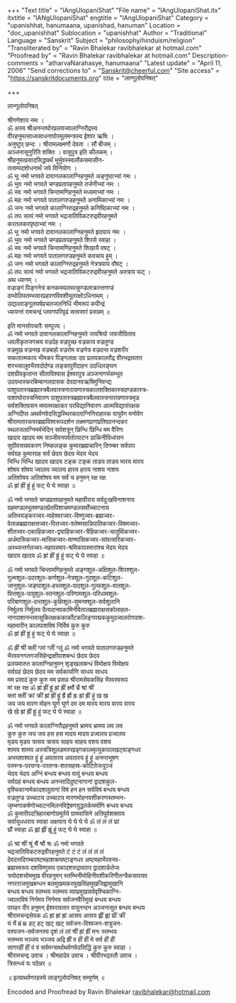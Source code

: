 +++
"Text title" = "lAngUlopaniShat"
"File name" = "lAngUlopaniShat.itx"
itxtitle = "lANgUlopaniShat"
engtitle = "lAngUlopaniShat"
Category = "upanishhat, hanumaana, upanishad, hanuman"
Location = "doc_upanishhat"
Sublocation = "upanishhat"
Author = "Traditional"
Language = "Sanskrit"
Subject = "philosophy/hinduism/religion"
"Transliterated by" = "Ravin Bhalekar ravibhalekar at hotmail.com"
"Proofread by" = "Ravin Bhalekar ravibhalekar at hotmail.com"
Description-comments = "atharvaNarahasye, hanumaana"
"Latest update" = "April 11, 2006"
"Send corrections to" = "Sanskrit@cheerful.com"
"Site access" = "https://sanskritdocuments.org"
title = "लाण्गूलोपनिषत्"

+++
  
 लान्गूलोपनिषत्   
  
श्रीगणेशाय नमः ।  
ॐ अस्य श्रीअनन्तघोरप्रलयज्वालाग्निरौद्रस्य  
वीरहनुमत्साध्यसाधनाघोरमूलमन्त्रस्य ईश्वर ऋषिः ।  
अनुष्टुप् छन्दः । श्रीरामलक्ष्मणौ देवता । सौं बीजम् ।  
अञ्जनासूनुरिति शक्तिः । वायुपुत्र इति कीलकम् ।  
श्रीहनुमत्प्रसादसिद्ध्यर्थं भूर्भुवस्स्वर्लोकसमासीन-  
तत्वम्पदशोधनार्थं जपे विनियोगः ।  
ॐ भूः नमो भगवते दावानलकालाग्निहनुमते अङ्गुष्ठाभ्यां नमः ।  
ॐ भुवः नमो भगवते चण्डप्रतापहनुमते तर्जनीभ्यां नमः ।  
ॐ स्वः नमो भगवते चिन्तामणिहनुमते मध्यमाभ्यां नमः ।  
ॐ महः नमो भगवते पातालगरुडहनुमते अनामिकाभ्यां नमः ।  
ॐ जनः नमो भगवते कालाग्निरुद्रहनुमते कनिष्ठिकाभ्यां नमः ।  
ॐ तपः सत्यं नमो भगवते भद्रजातिविकटरुद्रवीरहनुमते  
करतलकरपृष्ठाभ्यां नमः ।  
ॐ भूः नमो भगवते दावानलकालाग्निहनुमते हृदयाय नमः ।  
ॐ भुवः नमो भगवते चण्डप्रतापहनुमते शिरसे स्वाहा ।  
ॐ स्वः नमो भगवते चिन्तामणिहनुमते शिखायै वषट् ।  
ॐ महः नमो भगवते पातालगरुडहनुमते कवचाय हुम् ।  
ॐ जनः नमो भगवते कालाग्निरुद्रहनुमते नेत्रत्रयाय वौषट् ।  
ॐ तपः सत्यं नमो भगवते भद्रजातिविकटरुद्रवीरहनुमते अस्त्राय फट् ।  
अथ ध्यानम् ।  
वज्राङ्गं पिङ्गनेत्रं कनकमयलसत्कुण्डलाक्रान्तगण्डं  
दम्भोलिस्तम्भसारप्रहरणविवशीभूतरक्षोऽधिनाथम् ।  
उद्यल्लाङ्गूलघर्षप्रचलजलनिधिं भीमरूपं कपीन्द्रं  
ध्यायन्तं रामचन्द्रं प्लवगपरिवृढं सत्वसारं प्रसन्नम् ॥  
  
इति मानसोपचारैः सम्पूज्य ।  
ॐ नमो भगवते दावानलकालाग्निहनुमते जयश्रियो जयजीविताय  
धवलीकृतजगत्त्रय वज्रदेह वज्रपुच्छ वज्रकाय वज्रतुण्ड  
वज्रमुख वज्रनख वज्रबाहो वज्ररोम वज्रनेत्र वज्रदन्त वज्रशरीर  
सकलात्मकाय भीमकर पिङ्गलाक्ष उग्र प्रलयकालरौद्र वीरभद्रावतार  
शरभसालुवभैरवदोर्दण्ड लङ्कापुरीदाहन उदधिलङ्घन  
दशग्रीवकृतान्त सीताविश्वास ईश्वरपुत्र अञ्जनागर्भसम्भूत  
उदयभास्करबिम्बानलग्रासक देवदानवऋषिमुनिवन्द्य  
पाशुपतास्त्रब्रह्मास्त्रबैलवास्त्रनारायणास्त्रकालशक्तिकास्त्रदण्डकास्त्र-  
पाशाघोरास्त्रनिवारण पाशुपतास्त्रब्रह्मास्त्रबैलवास्त्रनारायणास्त्रमृड  
सर्वशक्तिग्रसन ममात्मरक्षाकर परविद्यानिवारण आत्मविद्यासंरक्षक  
अग्निदीप्त अथर्वणवेदसिद्धस्थिरकालाग्निनिराहारक वायुवेग मनोवेग  
श्रीरामतारकपरब्रह्मविश्वरूपदर्शन लक्ष्मणप्राणप्रतिष्ठानन्दकर  
स्थलजलाग्निमर्मभेदिन् सर्वशत्रून् छिन्धि छिन्धि मम वैरिणः  
खादय खादय मम सञ्जीवनपर्वतोत्पाटन डाकिनीविध्वंसन  
सुग्रीवसख्यकरण निष्कलङ्क कुमारब्रह्मचारिन् दिगम्बर सर्वपाप  
सर्वग्रह कुमारग्रह सर्वं छेदय छेदय भेदय भेदय  
भिन्धि भिन्धि खादय खादय टङ्क टङ्क ताडय ताडय मारय मारय  
शोषय शोषय ज्वालय ज्वालय हारय हारय नाशय नाशय  
अतिशोषय अतिशोषय मम सर्वं च हनुमन् रक्ष रक्ष  
ॐ ह्रां ह्रीं ह्रूं हुं फट् घे घे स्वाहा ॥  
  
ॐ नमो भगवते चण्डप्रतापहनुमते महावीराय सर्वदुःखविनाशनाय  
ग्रहमण्डलभूतमण्डलप्रेतपिशाचमण्डलसर्वोच्चाटनाय  
अतिभयङ्करज्वर-माहेश्वरज्वर-विष्णुज्वर-ब्रह्मज्वर-  
वेताळब्रह्मराक्षसज्वर-पित्तज्वर-श्लेष्मसान्निपातिकज्वर-विषमज्वर-  
शीतज्वर-एकाहिकज्वर-द्व्याहिकज्वर-त्रैहिकज्वर-चातुर्थिकज्वर-  
अर्धमासिकज्वर-मासिकज्वर-षाण्मासिकज्वर-सांवत्सरिकज्वर-  
अस्थ्यन्तर्गतज्वर-महापस्मार-श्रमिकापस्मारांश्च भेदय भेदय  
खादय खादय ॐ ह्रां ह्रीं ह्रूं हुं फट् घे घे स्वाहा ॥  
  
ॐ नमो भगवते चिन्तामणिहनुमते अङ्गशूल-अक्षिशूल-शिरश्शूल-  
गुल्मशूल-उदरशूल-कर्णशूल-नेत्रशूल-गुदशूल-कटिशूल-  
जानुशूल-जङ्घाशूल-हस्तशूल-पादशूल-गुल्फशूल-वातशूल-  
पित्तशूल-पायुशूल-स्तनशूल-परिणामशूल-परिधामशूल-  
परिबाणशूल-दन्तशूल-कुक्षिशूल-सुमनश्शूल-सर्वशूलानि  
निर्मूलय निर्मूलय दैत्यदानवकामिनीवेतालब्रह्मराक्षसकोलाहल-  
नागपाशानन्तवासुकितक्षककार्कोटकलिङ्गपद्मककुमुदज्वलरोगपाश-  
महामारीन् कालपाशविषं निर्विषं कुरु कुरु  
ॐ ह्रां ह्रीं ह्रूं हुं फट् घे घे स्वाहा ॥  
  
ॐ ह्रीं श्रीं क्लीं ग्लां ग्लीं ग्लूं ॐ नमो भगवते पातालगरुडहनुमते  
भैरववनगतगजसिंहेन्द्राक्षीपाशबन्धं छेदय छेदय  
प्रलयमारुत कालाग्निहनुमन् शृङ्खलाबन्धं विमोक्षय विमोक्षय  
सर्वग्रहं छेदय छेदय मम सर्वकार्याणि साधय साधय  
मम प्रसादं कुरु कुरु मम प्रसन्न श्रीरामसेवकसिंह भैरवस्वरूप  
मां रक्ष रक्ष ॐ ह्रां ह्रीं ह्रूं ह्रां ह्रीं क्ष्मौं भ्रैं श्रां श्रीं  
क्लां क्लीं क्रां क्रीं ह्रां ह्रीं ह्रूं ह्रैं ह्रौं ह्रः ह्रां ह्रीं हुं ख ख  
जय जय मारण मोहन घूर्ण घूर्ण दम दम मारय मारय वारय वारय  
खे खे ह्रां ह्रीं ह्रूं हुं फट् घे घे स्वाहा ॥  
  
ॐ नमो भगवते कालाग्निरौद्रहनुमते भ्रामय भ्रामय लव लव  
कुरु कुरु जय जय हस हस मादय मादय प्रज्वलय प्रज्वलय  
मृडय मृडय त्रासय त्रासय साहय साहय वशय वशय  
शामय शामय अस्त्रत्रिशूलडमरुखड्गकालमृत्युकपालखट्वाङ्गधर  
अभयशाश्वत हुं हुं अवतारय अवतारय हुं हुं अनन्तभूषण  
परमन्त्र-परयन्त्र-परतन्त्र-शतसहस्र-कोटितेजःपुञ्जं  
भेदय भेदय अग्निं बन्धय बन्धय वायुं बन्धय बन्धय  
सर्वग्रहं बन्धय बन्धय अनन्तादिदुष्टनागानां द्वादशकुल-  
वृश्चिकानामेकादशलूतानां विषं हन हन सर्वविषं बन्धय बन्धय  
वज्रतुण्ड उच्चाटय उच्चाटय मारणमोहनवशीकरणस्तम्भन-  
जृम्भणाकर्षणोच्चाटनमिलनविद्वेषणयुद्धतर्कमर्माणि बन्धय बन्धय  
ॐ कुमारीपदत्रिहारबाणोग्रमूर्तये ग्रामवासिने अतिपूर्वशक्ताय  
सर्वायुधधराय स्वाहा अक्षयाय घे घे घे घे ॐ लं लं लं घ्रां  
घ्रौं स्वाहा ॐ ह्लां ह्लीं ह्लूं हुं फट् घे घे स्वाहा ॥  
  
ॐ श्रां श्रीं श्रूं श्रैं श्रौं श्रः ॐ नमो भगवते  
भद्रजातिविकटरुद्रवीरहनुमते टं टं टं लं लं लं लं  
देवदत्तदिगम्बराष्टमहाशक्त्यष्टाङ्गधर अष्टमहाभैरवनव-  
ब्रह्मस्वरूप दशविष्णुरूप एकादशरुद्रावतार द्वादशार्कतेजः  
त्रयोदशसोममुख वीरहनुमन् स्तम्भिनीमोहिनीवशीकरिणीतन्त्रैकसावयव  
नगरराजमुखबन्धन बलमुखमकरमुखसिंहमुखजिह्वामुखानि  
बन्धय बन्धय स्तम्भय स्तम्भय व्याघ्रमुखसर्ववृश्चिकाग्नि-  
ज्वालाविषं निर्गमय निर्गमय सर्वजनवैरिमुखं बन्धय बन्धय  
पापहर वीर हनुमन् ईश्वरावतार वायुनन्दन अञ्जनासुत बन्धय बन्धय  
श्रीरामचन्द्रसेवक ॐ ह्रां ह्रां ह्रां आसय आसय ह्लीं ह्लां घ्रीं क्रीं  
यं भैं म्रं म्रः हट् हट् खट् खट् सर्वजन-विश्वजन-शत्रुजन-  
वश्यजन-सर्वजनस्य दृशं लं लां श्रीं ह्रां ह्रीं मनः स्तम्भय  
स्तम्भय भञ्जय भञ्जय अद्रि ह्रीं व हीं हीं मे सर्व हीं हीं  
सागरहीं हीं वं वं सर्वमन्त्रार्थाथर्वणवेदसिद्धिं कुरु कुरु स्वाहा ।  
श्रीरामचन्द्र उवाच । श्रीमहादेव उवाच । श्रीवीरभद्रस्तौ उवाच ।  
त्रिसन्ध्यं यः पठेन्नर ॥  
  
॥ इत्याथर्वणरहस्ये लाङ्गूलोपनिषत् सम्पूर्णम् ॥  
  
  
  
Encoded and Proofread by Ravin Bhalekar ravibhalekar@hotmail.com  
